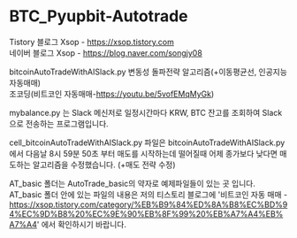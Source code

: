 # BTC_Pyupbit-Autotrade
Tistory 블로그 Xsop - https://xsop.tistory.com  
네이버 블로그 Xsop - https://blog.naver.com/songjy08

bitcoinAutoTradeWithAISlack.py 변동성 돌파전략 알고리즘(+이동평균선, 인공지능 자동매매)  
조코딩(비트코인 자동매매-https://youtu.be/5vofEMqMyGk)

mybalance.py 는 Slack 메신저로 일정시간마다 KRW, BTC 잔고를 조회하여 Slack으로 전송하는 프로그램입니다.

cell_bitcoinAutoTradeWithAISlack.py 파일은 bitcoinAutoTradeWithAISlack.py에서 다음날 8시 59분 50초 부터 매도를 시작하는데 떨어질때 어제 종가보다 낮다면 매도하는 알고리즘을 수정했습니다.
(+매도 전략 수정)

AT_basic 폴더는 AutoTrade_basic의 약자로 예제파일들이 있는 곳 입니다.
AT_basic 폴더 안에 있는 파일의 내용은 저의 티스토리 블로그에
'비트코인 자동 매매 - https://xsop.tistory.com/category/%EB%B9%84%ED%8A%B8%EC%BD%94%EC%9D%B8%20%EC%9E%90%EB%8F%99%20%EB%A7%A4%EB%A7%A4' 에서 확인하시기 바랍니다.
